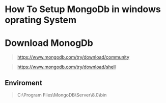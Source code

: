 # How To Setup MongoDb in windows oprating System 

# Download MonogDb

> https://www.mongodb.com/try/download/community

> https://www.mongodb.com/try/download/shell

## Enviroment 

> C:\Program Files\MongoDB\Server\8.0\bin
